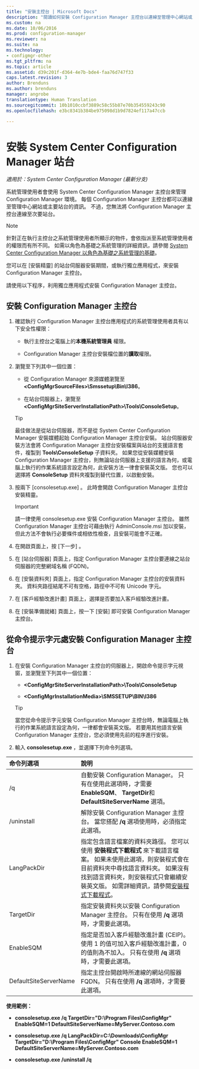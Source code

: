 ```yaml
---
title: "安裝主控台 | Microsoft Docs"
description: "閱讀如何安裝 Configuration Manager 主控台以連線至管理中心網站或主要站台。"
ms.custom: na
ms.date: 10/06/2016
ms.prod: configuration-manager
ms.reviewer: na
ms.suite: na
ms.technology:
- configmgr-other
ms.tgt_pltfrm: na
ms.topic: article
ms.assetid: d39c201f-d364-4e7b-bde4-faa76d747f33
caps.latest.revision: 3
author: Brenduns
ms.author: brenduns
manager: angrobe
translationtype: Human Translation
ms.sourcegitcommit: 10b1010ccbf3889c58c55b87e70b354559243c90
ms.openlocfilehash: e3bc8341b384be975098d1b9d7824ef117a47ccb

---
```

# <a name="install-system-center-configuration-manager-consoles"></a>安裝 System Center Configuration Manager 站台

*適用於：System Center Configuration Manager (最新分支)*


系統管理使用者會使用 System Center Configuration Manager 主控台來管理 Configuration Manager 環境。 每個 Configuration Manager 主控台都可以連線至管理中心網站或主要站台的資訊。 不過，您無法將 Configuration Manager 主控台連線至次要站台。


> [!NOTE]  
>  針對正在執行主控台之系統管理使用者所顯示的物件，會依指派至系統管理使用者的權限而有所不同。 如需以角色為基礎之系統管理的詳細資訊，請參閱 [System Center Configuration Manager 以角色為基礎之系統管理的基礎](../../../../core/understand/fundamentals-of-role-based-administration.md)。  

 您可以在 [安裝精靈] 的站台伺服器安裝期間，或執行獨立應用程式，來安裝 Configuration Manager 主控台。  

 請使用以下程序，利用獨立應用程式安裝 Configuration Manager 主控台。  

## <a name="to-install-a-configuration-manager-console"></a>安裝 Configuration Manager 主控台  

1.  確認執行 Configuration Manager 主控台應用程式的系統管理使用者具有以下安全性權限：  

    -   執行主控台之電腦上的**本機系統管理員** 權限。  

    -   Configuration Manager 主控台安裝檔位置的**讀取**權限。  

2.  瀏覽至下列其中一個位置：  

    -   從 Configuration Manager 來源媒體瀏覽至 **&lt;ConfigMgrSourceFiles\>\Smssetup\Bin\I386**。  

    -   在站台伺服器上，瀏覽至 **&lt;ConfigMgrSiteServerInstallationPath\>\Tools\ConsoleSetup**。  

    > [!TIP]  
    >  最佳做法是從站台伺服器，而不是從 System Center Configuration Manager 安裝媒體起始 Configuration Manager 主控台安裝。 站台伺服器安裝方法會將 Configuration Manager 主控台安裝檔案與站台的支援語言套件，複製到 **Tools\ConsoleSetup** 子資料夾。 如果您從安裝媒體安裝 Configuration Manager 主控台，則無論站台伺服器上支援的語言為何，或電腦上執行的作業系統語言設定為何，此安裝方法一律會安裝英文版。 您也可以選擇將 **ConsoleSetup** 資料夾複製到替代位置，以啟動安裝。  

3.  按兩下 [consolesetup.exe] 。 此時會開啟 Configuration Manager 主控台安裝精靈。  

    > [!IMPORTANT]  
    >  請一律使用 consolesetup.exe 安裝 Configuration Manager 主控台。 雖然 Configuration Manager 主控台可藉由執行 AdminConsole.msi 加以安裝，但此方法不會執行必要條件或相依性檢查，且安裝可能會不正確。  

4.  在開啟頁面上，按 [下一步] 。  

5.  在 [站台伺服器] 頁面上，指定 Configuration Manager 主控台要連線之站台伺服器的完整網域名稱 (FQDN)。  

6.  在 [安裝資料夾] 頁面上，指定 Configuration Manager 主控台的安裝資料夾。 資料夾路徑結尾不可有空格，路徑中不可有 Unicode 字元。  

7.  在 [客戶經驗改進計畫]  頁面上，選擇是否要加入客戶經驗改進計畫。  

8.  在 [安裝準備就緒] 頁面上，按一下 [安裝] 即可安裝 Configuration Manager 主控台。  

## <a name="to-install-a-configuration-manager-console-from-a-command-prompt"></a>從命令提示字元處安裝 Configuration Manager 主控台  

1.  在安裝 Configuration Manager 主控台的伺服器上，開啟命令提示字元視窗，並瀏覽至下列其中一個位置：  

    -   **&lt;ConfigMgrSiteServerInstallationPath\>\Tools\ConsoleSetup**  

    -   **&lt;ConfigMgrInstallationMedia\>\SMSSETUP\BIN\I386**  

    > [!TIP]  
    >  當您從命令提示字元安裝 Configuration Manager 主控台時，無論電腦上執行的作業系統語言設定為何，一律都會安裝英文版。 若要用其他語言安裝 Configuration Manager 主控台，您必須使用先前的程序進行安裝。  

2.  輸入 **consolesetup.exe** ，並選擇下列命令列選項。  

|  命令列選項     | 說明     |
  | :------------- | :------------- |
  |/q|自動安裝 Configuration Manager。 只有在使用此選項時，才需要 **EnableSQM**、 **TargetDir**和 **DefaultSiteServerName** 選項。|  
  |/uninstall|解除安裝 Configuration Manager 主控台。 當您搭配 **/q** 選項使用時，必須指定此選項。|  
  |LangPackDir|指定包含語言檔案的資料夾路徑。 您可以使用 **安裝程式下載程式** 來下載語言檔案。 如果未使用此選項，則安裝程式會在目前資料夾中尋找語言資料夾。 如果沒有找到語言資料夾，則安裝程式只會繼續安裝英文版。 如需詳細資訊，請參閱[安裝程式下載程式](/sccm/core/servers/deploy/install/setup-downloader)。|  
  |TargetDir|指定安裝資料夾以安裝 Configuration Manager 主控台。 只有在使用 **/q** 選項時，才需要此選項。|  
  |EnableSQM|指定是否加入客戶經驗改進計畫 (CEIP)。 使用 1 的值可加入客戶經驗改進計畫，0 的值則為不加入。 只有在使用 **/q** 選項時，才需要此選項。|  
  |DefaultSiteServerName|指定主控台開啟時所連線的網站伺服器 FQDN。 只有在使用 **/q** 選項時，才需要此選項。|  


  **使用範例：**  
  -  **consolesetup.exe /q TargetDir="D:\Program Files\ConfigMgr" EnableSQM=1 DefaultSiteServerName=MyServer.Contoso.com**  

  -  **consolesetup.exe /q LangPackDir=C:\Downloads\ConfigMgr TargetDir="D:\Program Files\ConfigMgr" Console EnableSQM=1 DefaultSiteServerName=MyServer.Contoso.com**  

  -  **consolesetup.exe /uninstall /q**  



<!--HONumber=Dec16_HO3-->


